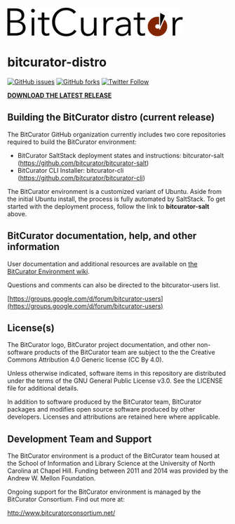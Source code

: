 ![Logo](https://github.com/BitCurator/bitcurator.github.io/blob/main/logos/BitCurator-Basic-400px.png)

# bitcurator-distro

[![GitHub issues](https://img.shields.io/github/issues/bitcurator/bitcurator-distro.svg)](https://github.com/bitcurator/bitcurator-distro/issues)
[![GitHub forks](https://img.shields.io/github/forks/bitcurator/bitcurator-distro.svg)](https://github.com/bitcurator/bitcurator-distro/network)
[![Twitter Follow](https://img.shields.io/twitter/follow/bitcurator.svg?style=social&label=Follow)](https://twitter.com/bitcurator)

[**DOWNLOAD THE LATEST RELEASE**](https://github.com/BitCurator/bitcurator-distro/wiki/Releases)

## Building the BitCurator distro (current release)

The BitCurator GitHub organization currently includes two core repositories required to build the BitCurator environment:

- BitCurator SaltStack deployment states and instructions: bitcurator-salt (https://github.com/bitcurator/bitcurator-salt)
- BitCurator CLI Installer: bitcurator-cli (https://github.com/bitcurator/bitcurator-cli)

The BitCurator environment is a customized variant of Ubuntu. Aside from the initial Ubuntu install, the process is fully automated by SaltStack. To get started with the deployment process, follow the link to **bitcurator-salt** above.

## BitCurator documentation, help, and other information

User documentation and additional resources are available on
[the BitCurator Environment wiki](https://confluence.educopia.org/display/BC).

Questions and comments can also be directed to the bitcurator-users list.

[https://groups.google.com/d/forum/bitcurator-users](https://groups.google.com/d/forum/bitcurator-users)

## License(s)

The BitCurator logo, BitCurator project documentation, and other non-software products of the BitCurator team are subject to the the Creative Commons Attribution 4.0 Generic license (CC By 4.0).

Unless otherwise indicated, software items in this repository are distributed under the terms of the GNU General Public License v3.0. See the LICENSE file for additional details.

In addition to software produced by the BitCurator team, BitCurator packages and modifies open source software produced by other developers. Licenses and attributions are retained here where applicable.

## Development Team and Support

The BitCurator environment is a product of the BitCurator team housed at the School of Information and Library Science at the University of North Carolina at Chapel Hill. Funding between 2011 and 2014 was provided by the Andrew W. Mellon Foundation.

Ongoing support for the BitCurator environment is managed by the BitCurator Consortium. Find out more at:

http://www.bitcuratorconsortium.net/
